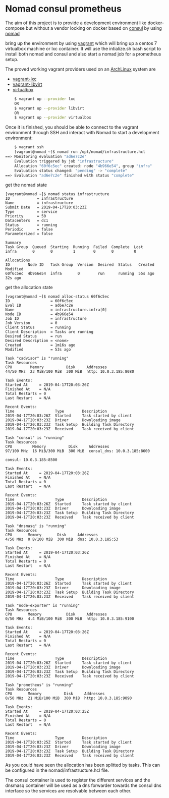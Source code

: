 # Nomad consul prometheus

The aim of this project is to provide a development environment like docker-compose but without a vendor locking on docker based on [consul](https://www.consul.io/) by using [nomad](https://www.nomadproject.io)

bring up the environment by using [vagrant](https://www.vagrantup.com) which will bring up a centos 7 virtualbox machine or lxc container. It will use the intialize.sh bash script to install both nomad and consul and also start a nomad job for a prometheus setup.

The proved working vagrant providers used on an [ArchLinux](https://www.archlinux.org/) system are
* [vagrant-lxc](https://github.com/fgrehm/vagrant-lxc)
* [vagrant-libvirt](https://github.com/vagrant-libvirt/)
* [virtualbox](https://www.virtualbox.org/)

```bash
    $ vagrant up --provider lxc
    OR
    $ vagrant up --provider libvirt
    OR
    $ vagrant up --provider virtualbox
```

Once it is finished, you should be able to connect to the vagrant environment through SSH and interact with Nomad to start a development environment:

```bash
    $ vagrant ssh
    [vagrant@nomad ~]$ nomad run /opt/nomad/infrastructure.hcl
==> Monitoring evaluation "ad6e7c2e"
    Evaluation triggered by job "infrastructure"
    Allocation "60f6c5ec" created: node "4b966e54", group "infra"
    Evaluation status changed: "pending" -> "complete"
==> Evaluation "ad6e7c2e" finished with status "complete"
```

get the nomad state

```
[vagrant@nomad ~]$ nomad status infrastructure
ID            = infrastructure
Name          = infrastructure
Submit Date   = 2019-04-17T20:03:23Z
Type          = service
Priority      = 50
Datacenters   = dc1
Status        = running
Periodic      = false
Parameterized = false

Summary
Task Group  Queued  Starting  Running  Failed  Complete  Lost
infra       0       0         1        0       0         0

Allocations
ID        Node ID   Task Group  Version  Desired  Status   Created  Modified
60f6c5ec  4b966e54  infra       0        run      running  55s ago  32s ago
```

get the allocation state

```
[vagrant@nomad ~]$ nomad alloc-status 60f6c5ec
ID                  = 60f6c5ec
Eval ID             = ad6e7c2e
Name                = infrastructure.infra[0]
Node ID             = 4b966e54
Job ID              = infrastructure
Job Version         = 0
Client Status       = running
Client Description  = Tasks are running
Desired Status      = run
Desired Description = <none>
Created             = 1m16s ago
Modified            = 53s ago

Task "cadvisor" is "running"
Task Resources
CPU        Memory          Disk     Addresses
44/50 MHz  23 MiB/100 MiB  300 MiB  http: 10.0.3.185:8080

Task Events:
Started At     = 2019-04-17T20:03:26Z
Finished At    = N/A
Total Restarts = 0
Last Restart   = N/A

Recent Events:
Time                  Type        Description
2019-04-17T20:03:26Z  Started     Task started by client
2019-04-17T20:03:23Z  Driver      Downloading image
2019-04-17T20:03:23Z  Task Setup  Building Task Directory
2019-04-17T20:03:23Z  Received    Task received by client

Task "consul" is "running"
Task Resources
CPU         Memory          Disk     Addresses
97/100 MHz  16 MiB/300 MiB  300 MiB  consul_dns: 10.0.3.185:8600
                                                                  consul: 10.0.3.185:8500

Task Events:
Started At     = 2019-04-17T20:03:26Z
Finished At    = N/A
Total Restarts = 0
Last Restart   = N/A

Recent Events:
Time                  Type        Description
2019-04-17T20:03:26Z  Started     Task started by client
2019-04-17T20:03:23Z  Driver      Downloading image
2019-04-17T20:03:23Z  Task Setup  Building Task Directory
2019-04-17T20:03:23Z  Received    Task received by client

Task "dnsmasq" is "running"
Task Resources
CPU       Memory       Disk     Addresses
4/50 MHz  0 B/100 MiB  300 MiB  dns: 10.0.3.185:53

Task Events:
Started At     = 2019-04-17T20:03:26Z
Finished At    = N/A
Total Restarts = 0
Last Restart   = N/A

Recent Events:
Time                  Type        Description
2019-04-17T20:03:26Z  Started     Task started by client
2019-04-17T20:03:23Z  Driver      Downloading image
2019-04-17T20:03:23Z  Task Setup  Building Task Directory
2019-04-17T20:03:23Z  Received    Task received by client

Task "node-exporter" is "running"
Task Resources
CPU       Memory           Disk     Addresses
0/50 MHz  4.4 MiB/100 MiB  300 MiB  http: 10.0.3.185:9100

Task Events:
Started At     = 2019-04-17T20:03:26Z
Finished At    = N/A
Total Restarts = 0
Last Restart   = N/A

Recent Events:
Time                  Type        Description
2019-04-17T20:03:26Z  Started     Task started by client
2019-04-17T20:03:23Z  Driver      Downloading image
2019-04-17T20:03:23Z  Task Setup  Building Task Directory
2019-04-17T20:03:23Z  Received    Task received by client

Task "prometheus" is "running"
Task Resources
CPU       Memory          Disk     Addresses
0/50 MHz  21 MiB/100 MiB  300 MiB  http: 10.0.3.185:9090

Task Events:
Started At     = 2019-04-17T20:03:25Z
Finished At    = N/A
Total Restarts = 0
Last Restart   = N/A

Recent Events:
Time                  Type        Description
2019-04-17T20:03:25Z  Started     Task started by client
2019-04-17T20:03:23Z  Driver      Downloading image
2019-04-17T20:03:23Z  Task Setup  Building Task Directory
2019-04-17T20:03:23Z  Received    Task received by client
```

As you could have seen the allocation has been splitted by tasks. This can be configured in the nomad/infrastructure.hcl file.

The consul container is used to register the different services and the dnsmasq container will be used as a dns forwarder towards the consul dns interface so the services are resolvable between each other.
